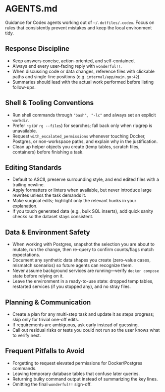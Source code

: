 # AGENTS.md

Guidance for Codex agents working out of `~/.dotfiles/.codex`. Focus on rules that consistently prevent mistakes and keep the local environment tidy.

## Response Discipline
- Keep answers concise, action-oriented, and self-contained.
- Always end every user-facing reply with `wonderful!!`.
- When discussing code or data changes, reference files with clickable paths and single-line positions (e.g. ``internal/app/main.go:42``).
- Summaries should lead with the actual work performed before listing follow-ups.

## Shell & Tooling Conventions
- Run shell commands through `"bash", "-lc"` and always set an explicit `workdir`.
- Prefer `rg` (or `rg --files`) for searches; fall back only when ripgrep is unavailable.
- Request `with_escalated_permissions` whenever touching Docker, Postgres, or non-workspace paths, and explain why in the justification.
- Clean up helper objects you create (temp tables, scratch files, containers) before finishing a task.

## Editing Standards
- Default to ASCII, preserve surrounding style, and end edited files with a trailing newline.
- Apply formatters or linters when available, but never introduce large rewrites unless the task demands it.
- Make surgical edits; highlight only the relevant hunks in your explanation.
- If you touch generated data (e.g., bulk SQL inserts), add quick sanity checks so the dataset stays consistent.

## Data & Environment Safety
- When working with Postgres, snapshot the selection you are about to mutate, run the change, then re-query to confirm counts/flags match expectations.
- Document any synthetic data shapes you create (zero-value cases, mismatch scenarios) so future agents can recognize them.
- Never assume background services are running—verify `docker compose` state before relying on it.
- Leave the environment in a ready-to-use state: dropped temp tables, restarted services (if you stopped any), and no stray files.

## Planning & Communication
- Create a plan for any multi-step task and update it as steps progress; skip only for trivial one-off edits.
- If requirements are ambiguous, ask early instead of guessing.
- Call out residual risks or tests you could not run so the user knows what to verify next.

## Frequent Pitfalls to Avoid
- Forgetting to request elevated permissions for Docker/Postgres commands.
- Leaving temporary database tables that confuse later queries.
- Returning bulky command output instead of summarizing the key lines.
- Omitting the final `wonderful!!` sign-off.

